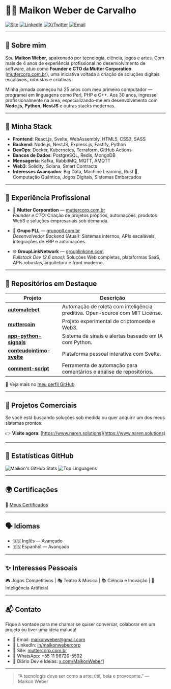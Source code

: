 # 👨‍💻 Maikon Weber de Carvalho

[![Site](https://img.shields.io/badge/Site-muttercorp.com.br-0A66C2?style=for-the-badge&logo=googlechrome)](https://muttercorp.com.br)
[![LinkedIn](https://img.shields.io/badge/LinkedIn-MaikonWeber-0A66C2?style=for-the-badge&logo=linkedin)](https://linkedin.com/in/maikonwebercorp)
[![X/Twitter](https://img.shields.io/badge/X-MaikonWeber1-000000?style=for-the-badge&logo=twitter)](https://x.com/MaikonWeber1)
[![Email](https://img.shields.io/badge/Email-maikonweber@gmail.com-D14836?style=for-the-badge&logo=gmail)](mailto:maikonweber@gmail.com)

---

## 🧠 Sobre mim

Sou **Maikon Weber**, apaixonado por tecnologia, ciência, jogos e artes. Com mais de 4 anos de experiência profissional no desenvolvimento de software, atuo como **Founder e CTO da Mutter Corporation** ([muttercorp.com.br](https://muttercorp.com.br)), uma iniciativa voltada à criação de soluções digitais escaláveis, robustas e criativas.

Minha jornada começou há 25 anos com meu primeiro computador — programei em linguagens como Perl, PHP e C++. Aos 30 anos, ingressei profissionalmente na área, especializando-me em desenvolvimento com **Node.js**, **Python**, **NestJS** e outras stacks modernas.

---

## 🚀 Minha Stack

- **Frontend**: React.js, Svelte, WebAssembly, HTML5, CSS3, SASS
- **Backend**: Node.js, NestJS, Express.js, Fastify, Python
- **DevOps**: Docker, Kubernetes, Terraform, GitHub Actions
- **Bancos de Dados**: PostgreSQL, Redis, MongoDB
- **Mensageria**: Kafka, RabbitMQ, MQTT, AMQTT
- **Web3**: Solidity, Solana, Smart Contracts
- **Interesses Avançados**: Big Data, Machine Learning, Rust 🦀, Computação Quântica, Jogos Digitais, Sistemas Embarcados

---

## 🏢 Experiência Profissional

- 🧠 **Mutter Corporation** — [muttercorp.com.br](https://muttercorp.com.br)  
  *Founder e CTO*: Criação de projetos próprios, automações, produtos Web3 e soluções empresariais sob demanda.

- 🏢 **Grupo PLL** — [grupopll.com.br](https://grupopll.com.br)  
  *Desenvolvedor Backend* (Atual): Sistemas internos, APIs escaláveis, integrações de ERP e automações.

- 🌐 **GroupLinkNetwork** — [grouplinkone.com](https://grouplinkone.com)  
  *Fullstack Dev (2.6 anos)*: Soluções Web completas, plataformas SaaS, APIs robustas, arquitetura e front moderno.

---

## 🧰 Repositórios em Destaque

| Projeto | Descrição |
|--------|----------|
| [**automatebet**](https://github.com/maikonweber/automatebet) | Automação de roleta com inteligência preditiva. Open-source com MIT License. |
| [**muttercoin**](https://github.com/MutterCorporation/muttercoin) | Projeto experimental de criptomoeda e Web3. |
| [**app-python-signals**](https://github.com/MutterCorporation/app-python-signals) | Sistema de sinais e alertas baseado em IA com Python. |
| [**conteudointimo-svelte**](https://github.com/maikonweber/conteudointimo-svelte) | Plataforma pessoal interativa com Svelte. |
| [**comment-script**](https://github.com/maikonweber/comment-script) | Ferramenta de automação para comentários e análise de repositórios. |

🔗 Veja mais no [meu perfil GitHub](https://github.com/maikonweber)

---

## 🛒 Projetos Comerciais

Se você está buscando soluções sob medida ou quer adquirir um dos meus sistemas prontos:

👉 **Visite agora**: [https://www.naren.solutions](https://www.naren.solutions)

---

## 🧮 Estatísticas GitHub

![Maikon's GitHub Stats](https://github-readme-stats.vercel.app/api?username=maikonweber&show_icons=true&theme=radical)
![Top Linguagens](https://github-readme-stats.vercel.app/api/top-langs/?username=maikonweber&layout=compact&theme=radical)

---

## 🌍 Certificações

📄 [Meus Certificados](https://github.com/maikonweber/certificado/tree/main)

---

## 🗣️ Idiomas

- 🇺🇸 Inglês — Avançado  
- 🇪🇸 Espanhol — Avançado

---

## ✨ Interesses Pessoais

🎮 Jogos Competitivos | 🎭 Teatro & Música | 📚 Ciência e Inovação | 🧬 Inteligência Artificial

---

## 📬 Contato

Fique à vontade para me chamar se quiser conversar, colaborar em um projeto ou tiver uma ideia maluca!

- 📧 Email: maikonweber@gmail.com  
- 💼 LinkedIn: [in/maikonwebercorp](https://linkedin.com/in/maikonwebercorp)  
- 🧠 Site: [muttercorp.com.br](https://muttercorp.com.br)  
- 📱 WhatsApp: +55 11 98720-5592  
- 🧵 Diário Dev e Ideias: [x.com/MaikonWeber1](https://x.com/MaikonWeber1)

---

> “A tecnologia deve ser como a arte: útil, bela e provocante.” — Maikon Weber
